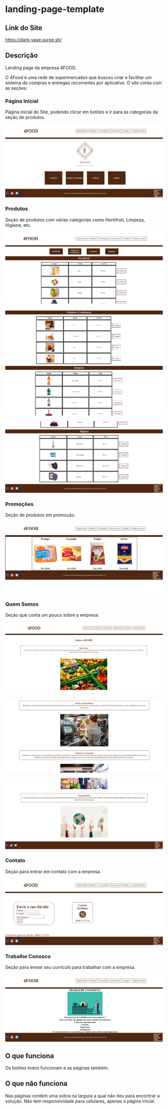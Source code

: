 # landing-page-template

## Link do Site
https://dark-vase.surge.sh/

## Descrição
Landing page da empresa 4FOOD.

O 4Food é uma rede de supermercados que buscou criar e facilitar um sistema de compras e entregas recorrentes por aplicativo. O site conta com as seções:

### Página Inicial
Página inicial do Site, podendo clicar em botões e ir para as categorias da seção de produtos.

![Página Inicial](imgs-site/pagina-inicial.png)

### Produtos
Seção de produtos com várias categorias como Hortifruti, Limpeza, Higiene, etc.

![Página de Produtos](imgs-site/produtos-1.png)

![Página de Produtos](imgs-site/produtos-2.png)

![Página de Produtos](imgs-site/produtos-3.png)

### Promoções
Seção de produtos em promoção.

![Página de Promoções](imgs-site/promocoes.png)

### Quem Somos
Seção que conta um pouco sobre a empresa.

![Página Quem somos](imgs-site/quem-somos-1.png)

![Página Quem somos](imgs-site/quem-somos-2.png)

![Página Quem somos](imgs-site/quem-somos-3.png)

### Contato
Seção para entrar em contato com a empresa.

![Página Contato](imgs-site/contato.png)

### Trabalhe Conosco
Seção para enviar seu currículo para trabalhar com a empresa.

![Página Trabalhe Conosco](imgs-site/trabalhe-conosco.png)

## O que funciona
Os botões todos funcionam e as páginas também.

## O que não funciona
Nas páginas contém uma sobra na largura a qual não deu para encontrar a solução.
Não tem responsividade para celulares, apenas a página inicial.